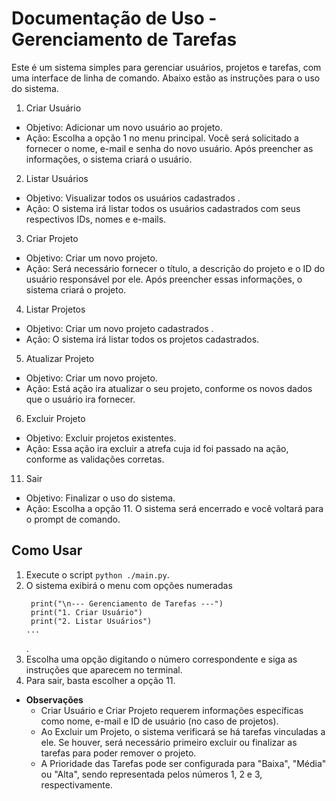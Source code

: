 
# Documentação de Uso - Gerenciamento de Tarefas
Este é um sistema simples para gerenciar usuários, projetos e tarefas, com uma interface de linha de comando. Abaixo estão as instruções para o uso do sistema.

 1. Criar Usuário
  - Objetivo: Adicionar um novo usuário ao projeto.
  - Ação: Escolha a opção 1 no menu principal. Você será solicitado a fornecer o nome, e-mail e senha do novo usuário. Após preencher as informações, o sistema criará o usuário.

 2. Listar Usuários
  - Objetivo: Visualizar todos os usuários cadastrados .
  - Ação: O sistema irá listar todos os usuários cadastrados com seus respectivos IDs, nomes e e-mails.
 3. Criar Projeto
  - Objetivo: Criar um novo projeto.
  - Ação: Será necessário fornecer o título, a descrição do projeto e o ID do usuário responsável por ele. Após preencher essas informações, o sistema criará o projeto.

 4. Listar Projetos
  - Objetivo: Criar um novo projeto cadastrados .
  - Ação: O sistema irá listar todos os projetos cadastrados.

5. Atualizar Projeto
  - Objetivo: Criar um novo projeto.
  - Ação: Está ação ira atualizar o seu projeto, conforme os novos dados que o usuário ira fornecer.

 6. Excluir Projeto
  - Objetivo: Excluir projetos existentes.
  - Ação: Essa ação ira excluir a atrefa cuja id foi passado na ação, conforme as validações corretas.

 11. Sair
  - Objetivo: Finalizar o uso do sistema.
  - Ação: Escolha a opção 11. O sistema será encerrado e você voltará para o prompt de comando.


##  Como Usar
1. Execute o script ```python ./main.py```.
2. O sistema exibirá o menu com opções numeradas
   ```
    print("\n--- Gerenciamento de Tarefas ---")
    print("1. Criar Usuário")
    print("2. Listar Usuários")
   ...
   ```
   .
4. Escolha uma opção digitando o número correspondente e siga as instruções que aparecem no terminal.
5. Para sair, basta escolher a opção 11.

- **Observações**
  - Criar Usuário e Criar Projeto requerem informações específicas como nome, e-mail e ID de usuário (no caso de projetos).
  - Ao Excluir um Projeto, o sistema verificará se há tarefas vinculadas a ele. Se houver, será necessário primeiro excluir ou finalizar as tarefas para poder remover o projeto.
  - A Prioridade das Tarefas pode ser configurada para "Baixa", "Média" ou "Alta", sendo representada pelos números 1, 2 e 3, respectivamente.
